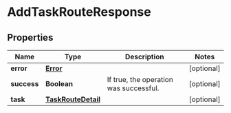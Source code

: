 

# AddTaskRouteResponse

## Properties

Name | Type | Description | Notes
------------ | ------------- | ------------- | -------------
**error** | [**Error**](Error.md) |  |  [optional]
**success** | **Boolean** | If true, the operation was successful. |  [optional]
**task** | [**TaskRouteDetail**](TaskRouteDetail.md) |  |  [optional]



